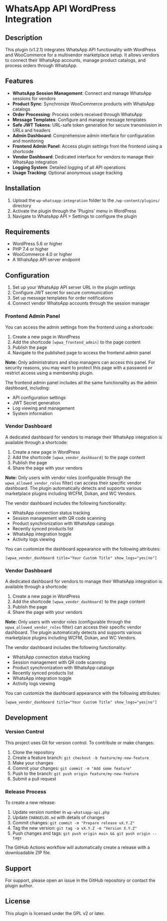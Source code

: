 # WhatsApp API WordPress Integration

## Description

This plugin (v1.2.1) integrates WhatsApp API functionality with WordPress and WooCommerce for a multivendor marketplace setup. It allows vendors to connect their WhatsApp accounts, manage product catalogs, and process orders through WhatsApp.

## Features

- **WhatsApp Session Management**: Connect and manage WhatsApp sessions for vendors
- **Product Sync**: Synchronize WooCommerce products with WhatsApp catalogs
- **Order Processing**: Process orders received through WhatsApp
- **Message Templates**: Configure and manage message templates
- **Safe JWT Tokens**: URL-safe token generation for secure transmission in URLs and headers
- **Admin Dashboard**: Comprehensive admin interface for configuration and monitoring
- **Frontend Admin Panel**: Access plugin settings from the frontend using a shortcode
- **Vendor Dashboard**: Dedicated interface for vendors to manage their WhatsApp integration
- **Logging System**: Detailed logging of all API operations
- **Usage Tracking**: Optional anonymous usage tracking

## Installation

1. Upload the `wp-whatsapp-integration` folder to the `/wp-content/plugins/` directory
2. Activate the plugin through the 'Plugins' menu in WordPress
3. Navigate to WhatsApp API > Settings to configure the plugin

## Requirements

- WordPress 5.6 or higher
- PHP 7.4 or higher
- WooCommerce 4.0 or higher
- A WhatsApp API server endpoint

## Configuration

1. Set up your WhatsApp API server URL in the plugin settings
2. Configure JWT secret for secure communication
3. Set up message templates for order notifications
4. Connect vendor WhatsApp accounts through the session manager

### Frontend Admin Panel

You can access the admin settings from the frontend using a shortcode:

1. Create a new page in WordPress
2. Add the shortcode `[wpwa_frontend_admin]` to the page content
3. Publish the page
4. Navigate to the published page to access the frontend admin panel

**Note:** Only administrators and shop managers can access this panel. For security reasons, you may want to protect this page with a password or restrict access using a membership plugin.

The frontend admin panel includes all the same functionality as the admin dashboard, including:

- API configuration settings
- JWT Secret generation
- Log viewing and management
- System information

### Vendor Dashboard

A dedicated dashboard for vendors to manage their WhatsApp integration is available through a shortcode:

1. Create a new page in WordPress
2. Add the shortcode `[wpwa_vendor_dashboard]` to the page content
3. Publish the page
4. Share the page with your vendors

**Note:** Only users with vendor roles (configurable through the `wpwa_allowed_vendor_roles` filter) can access their specific vendor dashboard. The plugin automatically detects and supports various marketplace plugins including WCFM, Dokan, and WC Vendors.

The vendor dashboard includes the following functionality:

- WhatsApp connection status tracking
- Session management with QR code scanning
- Product synchronization with WhatsApp catalogs
- Recently synced products list
- WhatsApp integration toggle
- Activity logs viewing

You can customize the dashboard appearance with the following attributes:

```
[wpwa_vendor_dashboard title="Your Custom Title" show_logs="yes|no"]
```

### Vendor Dashboard

A dedicated dashboard for vendors to manage their WhatsApp integration is available through a shortcode:

1. Create a new page in WordPress
2. Add the shortcode `[wpwa_vendor_dashboard]` to the page content
3. Publish the page
4. Share the page with your vendors

**Note:** Only users with vendor roles (configurable through the `wpwa_allowed_vendor_roles` filter) can access their specific vendor dashboard. The plugin automatically detects and supports various marketplace plugins including WCFM, Dokan, and WC Vendors.

The vendor dashboard includes the following functionality:

- WhatsApp connection status tracking
- Session management with QR code scanning
- Product synchronization with WhatsApp catalogs
- Recently synced products list
- WhatsApp integration toggle
- Activity logs viewing

You can customize the dashboard appearance with the following attributes:

```
[wpwa_vendor_dashboard title="Your Custom Title" show_logs="yes|no"]
```

## Development

### Version Control

This project uses Git for version control. To contribute or make changes:

1. Clone the repository
2. Create a feature branch: `git checkout -b feature/my-new-feature`
3. Make your changes
4. Commit your changes: `git commit -m "Add some feature"`
5. Push to the branch: `git push origin feature/my-new-feature`
6. Submit a pull request

### Release Process

To create a new release:

1. Update version number in `wp-whatsapp-api.php`
2. Update `CHANGELOG.md` with details of changes
3. Commit changes: `git commit -m "Prepare release vX.Y.Z"`
4. Tag the new version: `git tag -a vX.Y.Z -m "Version X.Y.Z"`
5. Push changes and tags: `git push origin main && git push origin --tags`

The GitHub Actions workflow will automatically create a release with a downloadable ZIP file.

## Support

For support, please open an issue in the GitHub repository or contact the plugin author.

## License

This plugin is licensed under the GPL v2 or later.
